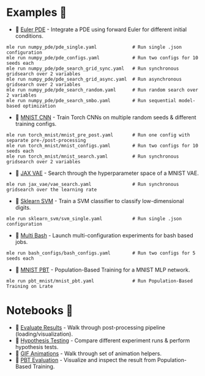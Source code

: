 # Examples :school_satchel:

* :page_facing_up: [Euler PDE](https://github.com/RobertTLange/mle-toolbox/tree/main/examples/numpy_pde) - Integrate a PDE using forward Euler for different initial conditions.

```
mle run numpy_pde/pde_single.yaml             # Run single .json configuration  
mle run numpy_pde/pde_configs.yaml            # Run two configs for 10 seeds each
mle run numpy_pde/pde_search_grid_sync.yaml   # Run synchronous gridsearch over 2 variables
mle run numpy_pde/pde_search_grid_async.yaml  # Run asynchronous gridsearch over 2 variables
mle run numpy_pde/pde_search_random.yaml      # Run random search over 2 variables
mle run numpy_pde/pde_search_smbo.yaml        # Run sequential model-based optimization
```

* :page_facing_up: [MNIST CNN](https://github.com/RobertTLange/mle-toolbox/tree/main/examples/torch_mnist) - Train Torch CNNs on multiple random seeds & different training configs.

```
mle run torch_mnist/mnist_pre_post.yaml       # Run one config with separate pre-/post-processing
mle run torch_mnist/mnist_configs.yaml        # Run two configs for 10 seeds each
mle run torch_mnist/mnist_search.yaml         # Run synchronous gridsearch over 2 variables
```

* :page_facing_up: [JAX VAE](https://github.com/RobertTLange/mle-toolbox/tree/main/examples/jax_vae) - Search through the hyperparameter space of a MNIST VAE.

```
mle run jax_vae/vae_search.yaml               # Run synchronous gridsearch over the learning rate
```

* :page_facing_up: [Sklearn SVM](https://github.com/RobertTLange/mle-toolbox/tree/main/examples/sklearn_svm) - Train a SVM classifier to classify low-dimensional digits.

```
mle run sklearn_svm/svm_single.yaml           # Run single .json configuration
```

* :page_facing_up: [Multi Bash](https://github.com/RobertTLange/mle-toolbox/tree/main/examples/bash_configs) - Launch multi-configuration experiments for bash based jobs.

```
mle run bash_configs/bash_configs.yaml        # Run two configs for 5 seeds each
```

* :page_facing_up: [MNIST PBT](https://github.com/RobertTLange/mle-toolbox/tree/main/examples/pbt_mnist) - Population-Based Training for a MNIST MLP network.

```
mle run pbt_mnist/mnist_pbt.yaml              # Run Population-Based Training on Lrate
```

# Notebooks :pencil:

- :notebook: [Evaluate Results](notebooks/evaluate_results.ipynb) - Walk through post-processing pipeline (loading/visualization).
- :notebook: [Hypothesis Testing](notebooks/hypothesis_testing.ipynb) - Compare different experiment runs & perform hypothesis tests.
- :notebook: [GIF Animations](notebooks/animate_results.ipynb) - Walk through set of animation helpers.
- :notebook: [PBT Evaluation](notebooks/inspect_pbt.ipynb) - Visualize and inspect the result from Population-Based Training.
